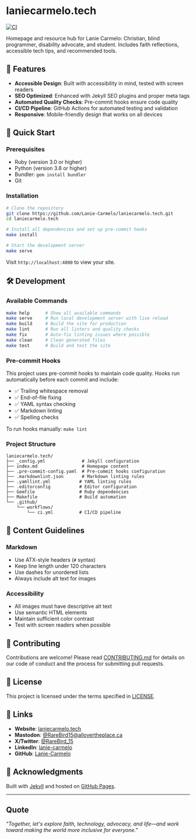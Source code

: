 # laniecarmelo.tech

<!-- markdownlint-disable MD013 -->

[![CI](https://github.com/Lanie-Carmelo/laniecarmelo.tech/actions/workflows/ci.yml/badge.svg)](https://github.com/Lanie-Carmelo/laniecarmelo.tech/actions/workflows/ci.yml)

Homepage and resource hub for Lanie Carmelo: Christian, blind programmer, disability advocate,
and student. Includes faith reflections, accessible tech tips, and recommended tools.

## 🌟 Features

- **Accessible Design**: Built with accessibility in mind, tested with screen readers
- **SEO Optimized**: Enhanced with Jekyll SEO plugins and proper meta tags
- **Automated Quality Checks**: Pre-commit hooks ensure code quality
- **CI/CD Pipeline**: GitHub Actions for automated testing and validation
- **Responsive**: Mobile-friendly design that works on all devices

## 🚀 Quick Start

### Prerequisites

- Ruby (version 3.0 or higher)
- Python (version 3.8 or higher)
- Bundler: `gem install bundler`
- Git

### Installation

```bash
# Clone the repository
git clone https://github.com/Lanie-Carmelo/laniecarmelo.tech.git
cd laniecarmelo.tech

# Install all dependencies and set up pre-commit hooks
make install

# Start the development server
make serve
```

Visit `http://localhost:4000` to view your site.

## 🛠️ Development

### Available Commands

```bash
make help      # Show all available commands
make serve     # Run local development server with live reload
make build     # Build the site for production
make lint      # Run all linters and quality checks
make fix       # Auto-fix linting issues where possible
make clean     # Clean generated files
make test      # Build and test the site
```

### Pre-commit Hooks

This project uses pre-commit hooks to maintain code quality. Hooks run automatically before each commit
and include:

- ✅ Trailing whitespace removal
- ✅ End-of-file fixing
- ✅ YAML syntax checking
- ✅ Markdown linting
- ✅ Spelling checks

To run hooks manually: `make lint`

### Project Structure

```
laniecarmelo.tech/
├── _config.yml              # Jekyll configuration
├── index.md                 # Homepage content
├── .pre-commit-config.yaml  # Pre-commit hooks configuration
├── .markdownlint.json       # Markdown linting rules
├── .yamllint.yml           # YAML linting rules
├── .editorconfig           # Editor configuration
├── Gemfile                 # Ruby dependencies
├── Makefile                # Build automation
└── .github/
    └── workflows/
        └── ci.yml          # CI/CD pipeline
```

## 📝 Content Guidelines

### Markdown

- Use ATX-style headers (`#` syntax)
- Keep line length under 120 characters
- Use dashes for unordered lists
- Always include alt text for images

### Accessibility

- All images must have descriptive alt text
- Use semantic HTML elements
- Maintain sufficient color contrast
- Test with screen readers when possible

## 🤝 Contributing

Contributions are welcome! Please read [CONTRIBUTING.md](CONTRIBUTING.md) for details on our code of conduct
and the process for submitting pull requests.

## 📄 License

This project is licensed under the terms specified in [LICENSE](LICENSE).

## 🔗 Links

- **Website**: [laniecarmelo.tech](https://laniecarmelo.tech)
- **Mastodon**: [@RareBird15@allovertheplace.ca](https://allovertheplace.ca/@RareBird15)
- **X/Twitter**: [@RareBird_15](https://x.com/RareBird_15)
- **LinkedIn**: [lanie-carmelo](https://www.linkedin.com/in/lanie-carmelo)
- **GitHub**: [Lanie-Carmelo](https://github.com/lanie-carmelo)

## 🙏 Acknowledgments

Built with [Jekyll](https://jekyllrb.com/) and hosted on [GitHub Pages](https://pages.github.com/).

---

## Quote

*"Together, let's explore faith, technology, advocacy, and life—and work toward making the world
more inclusive for everyone."*
